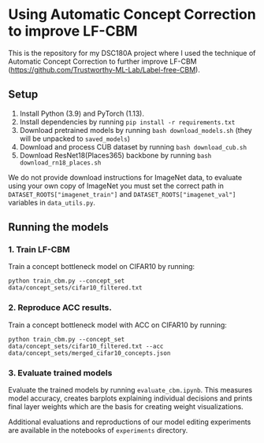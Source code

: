 # Using Automatic Concept Correction to improve LF-CBM

This is the repository for my DSC180A project where I used the technique of Automatic Concept Correction to further improve LF-CBM (https://github.com/Trustworthy-ML-Lab/Label-free-CBM). 

## Setup

1. Install Python (3.9) and PyTorch (1.13).
2. Install dependencies by running `pip install -r requirements.txt`
3. Download pretrained models by running  `bash download_models.sh` (they will be unpacked to `saved_models`)
4. Download and process CUB dataset by running `bash download_cub.sh` 
5. Download ResNet18(Places365) backbone by running `bash download_rn18_places.sh`

We do not provide download instructions for ImageNet data, to evaluate using your own copy of ImageNet you must set the correct path in `DATASET_ROOTS["imagenet_train"]` and `DATASET_ROOTS["imagenet_val"]` variables in `data_utils.py`.

## Running the models

### 1. Train LF-CBM

Train a concept bottleneck model on CIFAR10 by running:

`python train_cbm.py --concept_set data/concept_sets/cifar10_filtered.txt`

### 2. Reproduce ACC results.

Train a concept bottleneck model with ACC on CIFAR10 by running:

`python train_cbm.py --concept_set data/concept_sets/cifar10_filtered.txt --acc data/concept_sets/merged_cifar10_concepts.json`

### 3. Evaluate trained models

Evaluate the trained models by running `evaluate_cbm.ipynb`. This measures model accuracy, creates barplots explaining individual decisions and prints final layer weights which are the basis for creating weight visualizations.

Additional evaluations and reproductions of our model editing experiments are available in the notebooks of `experiments` directory.




